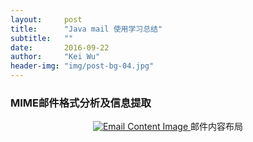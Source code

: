 ```yaml
---
layout:     post
title:      "Java mail 使用学习总结"
subtitle:   ""
date:       2016-09-22
author:     "Kei Wu"
header-img: "img/post-bg-04.jpg"
---
```


### MIME邮件格式分析及信息提取
<center>
<a href="#">
    <img src="http://www.pythonclub.org/_media/python-files/mime-type.gif" alt="Email Content Image">
</a>
<span class="caption text-muted">邮件内容布局</span>
</center>
